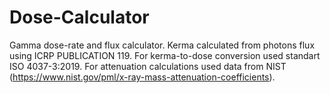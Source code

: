 # Dose-Calculator
Gamma dose-rate and flux calculator.
Kerma calculated from photons flux using ICRP PUBLICATION 119.
For kerma-to-dose conversion used standart ISO 4037-3:2019.
For attenuation calculations used data from NIST (https://www.nist.gov/pml/x-ray-mass-attenuation-coefficients).
